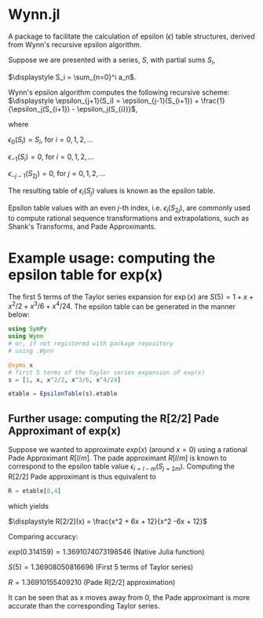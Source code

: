 # Wynn.jl
A package to facilitate the calculation of epsilon ($\epsilon$) table structures, derived from Wynn's recursive epsilon algorithm.

Suppose we are presented with a series, $S$, with partial sums $S_i$, 

$\displaystyle S_i = \sum_{n=0}^i a_n$.


Wynn's epsilon algorithm computes the following recursive scheme:
$\displaystyle \epsilon_{j+1}(S_i) = \epsilon_{j-1}(S_{i+1}) + \frac{1}{\epsilon_j(S_{i+1}) - \epsilon_j(S_{i})}$,

where

$\epsilon_{0}(S_i) = S_i$, for $i=0,1,2,\ldots$

$\epsilon_{-1}(S_i) = 0$, for $i=0,1,2,\ldots$

$\epsilon_{-j-1}(S_{2j}) = 0$, for $j=0,1,2,\ldots$


The resulting table of $\epsilon_i(S_{j})$ values is known as the epsilon table.

Epsilon table values with an even $j$-th index, i.e. $\epsilon_i(S_{2j})$, are commonly used to compute rational sequence transformations and extrapolations, such as Shank's Transforms, and Pade Approximants.


# Example usage: computing the epsilon table for exp(x)
The first 5 terms of the Taylor series expansion for $\exp(x)$ are $S(5) = 1 + x + x^2/2 + x^3/6 + x^4/24$. The epsilon table can be generated in the manner below:

```julia
using SymPy
using Wynn
# or, if not registered with package repository
# using .Wynn

@syms x
# first 5 terms of the Taylor series expansion of exp(x)
s = [1, x, x^2/2, x^3/6, x^4/24]

etable = EpsilonTable(s).etable
```
## Further usage: computing the R[2/2] Pade Approximant of exp(x)
Suppose we wanted to approximate $exp(x)$ (around $x=0$) using a rational Pade Approximant $R[l/m]$. The pade approximant $R[l/m]$ is known to correspond to the epsilon table value $\epsilon_{i=l-m}(S_{j=2m})$. Computing the R[2/2] Pade approximant is thus equivalent to
```julia
R = etable[0,4]
```
which yields

$\displaystyle R[2/2](x) = \frac{x^2 + 6x + 12}{x^2 -6x + 12}$

Comparing accuracy:

$exp(0.314159) = 1.3691074073198546$ (Native Julia function)

$S(5) = 1.36908050816696$ (First 5 terms of Taylor series)

$R = 1.36910155409210$ (Pade R[2/2] approximation)

It can be seen that as x moves away from 0, the Pade approximant is more accurate than the corresponding Taylor series.
